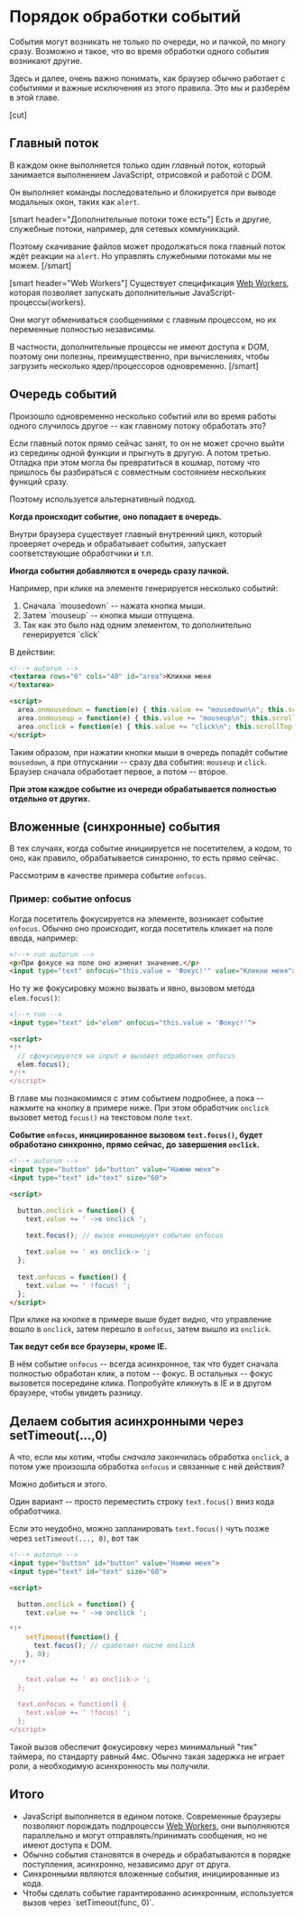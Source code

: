 # Порядок обработки событий

События могут возникать не только по очереди, но и пачкой, по многу сразу. Возможно и такое, что во время обработки одного события возникают другие.

Здесь и далее, очень важно понимать, как браузер обычно работает с событиями и важные исключения из этого правила. Это мы и разберём в этой главе.

[cut]
## Главный поток

В каждом окне выполняется только один *главный* поток, который занимается выполнением JavaScript, отрисовкой и работой с DOM. 

Он выполняет команды последовательно и блокируется при выводе модальных окон, таких как `alert`. 


[smart header="Дополнительные потоки тоже есть"]
Есть и другие, служебные потоки, например, для сетевых коммуникаций. 

Поэтому скачивание файлов может продолжаться пока главный поток ждёт реакции на `alert`. Но управлять служебными потоками мы не можем.
[/smart]

[smart header="Web Workers"]
Существует спецификация <a href="http://www.w3.org/TR/workers/">Web Workers</a>, которая позволяет запускать дополнительные JavaScript-процессы(workers). 

Они могут обмениваться сообщениями с главным процессом, но их переменные полностью независимы.

В частности, дополнительные процессы не имеют доступа к DOM, поэтому они полезны, преимущественно, при вычислениях, чтобы загрузить несколько ядер/процессоров одновременно.
[/smart]

## Очередь событий

Произошло одновременно несколько событий или во время работы одного случилось другое -- как главному потоку обработать это?

Если главный поток прямо сейчас занят, то он не может срочно выйти из середины одной функции и прыгнуть в другую. А потом третью. Отладка при этом могла бы превратиться в кошмар, потому что пришлось бы разбираться с совместным состоянием нескольких функций сразу. 

Поэтому используется альтернативный подход.

**Когда происходит событие, оно попадает в очередь.**

Внутри браузера существует главный внутренний цикл, который проверяет очередь и обрабатывает события, запускает соответствующие обработчики и т.п. 

**Иногда события добавляются в очередь сразу пачкой.**

Например, при клике на элементе генерируется несколько событий: 
<ol>
<li>Сначала `mousedown` -- нажата кнопка мыши.</li>
<li>Затем `mouseup` -- кнопка мыши отпущена.</li>
<li>Так как это было над одним элементом, то дополнительно генерируется `click`</li>
</ol>


В действии:

```html
<!--+ autorun -->
<textarea rows="6" cols="40" id="area">Кликни меня
</textarea>

<script>
  area.onmousedown = function(e) { this.value += "mousedown\n"; this.scrollTop = 1e9; };
  area.onmouseup = function(e) { this.value += "mouseup\n"; this.scrollTop = 1e9; };
  area.onclick = function(e) { this.value += "click\n"; this.scrollTop = 1e9; };
</script>
```

Таким образом, при нажатии кнопки мыши в очередь попадёт событие `mousedown`, а при отпускании -- сразу два события: `mouseup` и `click`. Браузер сначала обработает первое, а потом -- второе.

**При этом каждое событие из очереди обрабатывается полностью отдельно от других.**

## Вложенные (синхронные) события   

В тех случаях, когда событие инициируется не посетителем, а кодом, то оно, как правило, обрабатывается синхронно, то есть прямо сейчас.

Рассмотрим в качестве примера событие `onfocus`.

### Пример: событие onfocus

Когда посетитель фокусируется на элементе, возникает событие `onfocus`. Обычно оно происходит, когда посетитель кликает на поле ввода, например:

```html
<!--+ run autorun -->
<p>При фокусе на поле оно изменит значение.</p>
<input type="text" onfocus="this.value = 'Фокус!'" value="Кликни меня">
```

Но ту же фокусировку можно вызвать и явно, вызовом метода `elem.focus()`:

```html
<!--+ run -->
<input type="text" id="elem" onfocus="this.value = 'Фокус!'">

<script>
*!*
  // сфокусируется на input и вызовет обработчик onfocus
  elem.focus();
*/!*
</script>
```

В главе [](/focus-blur) мы познакомимся с этим событием подробнее, а пока -- нажмите на кнопку в примере ниже. При этом обработчик `onclick` вызовет метод `focus()` на текстовом поле `text`.

**Событие `onfocus`, инициированное вызовом `text.focus()`, будет обработано синхронно, прямо сейчас, до завершения `onclick`.**

```html
<!--+ autorun -->
<input type="button" id="button" value="Нажми меня">
<input type="text" id="text" size="60">

<script>

  button.onclick = function() {
    text.value += ' ->в onclick ';

    text.focus(); // вызов инициирует событие onfocus
   
    text.value += ' из onclick-> ';
  };
 
  text.onfocus = function() {
    text.value += ' !focus! ';
  };
</script>
```

При клике на кнопке в примере выше будет видно, что управление вошло в `onclick`, затем перешло в `onfocus`, затем вышло из `onclick`.

**Так ведут себя все браузеры, кроме IE.** 

В нём событие `onfocus` -- всегда асинхронное, так что будет сначала полностью обработан клик, а потом -- фокус. В остальных -- фокус вызовется посередине клика. Попробуйте кликнуть в IE и в другом браузере, чтобы увидеть разницу.


## Делаем события асинхронными через setTimeout(...,0)

А что, если мы хотим, чтобы *сначала* закончилась обработка `onclick`, а потом уже произошла обработка `onfocus` и связанные с ней действия?

Можно добиться и этого.

Один вариант -- просто переместить строку `text.focus()` вниз кода обработчика.

Если это неудобно, можно запланировать `text.focus()` чуть позже через `setTimeout(..., 0)`, вот так

```html
<!--+ autorun -->
<input type="button" id="button" value="Нажми меня">
<input type="text" id="text" size="60">

<script>

  button.onclick = function() {
    text.value += ' ->в onclick ';

*!*
    setTimeout(function() {
      text.focus(); // сработает после onclick
    }, 0);
*/!*
   
    text.value += ' из onclick-> ';
  };
 
  text.onfocus = function() {
    text.value += ' !focus! ';
  };
</script>
```

Такой вызов обеспечит фокусировку через минимальный "тик" таймера, по стандарту равный 4мс. Обычно такая задержка не играет роли, а необходимую асинхронность мы получили.

## Итого

<ul>
<li>JavaScript выполняется в едином потоке. Современные браузеры позволяют порождать подпроцессы <a href="http://www.w3.org/TR/workers/">Web Workers</a>, они выполняются параллельно и могут отправлять/принимать сообщения, но не имеют доступа к DOM.</li>
<li>Обычно события становятся в очередь и обрабатываются в порядке поступления, асинхронно, независимо друг от друга.</li>
<li>Синхронными являются вложенные события,  инициированные из кода.</li>
<li>Чтобы сделать событие гарантированно асинхронным, используется вызов через `setTimeout(func, 0)`.</li>
</ul>
